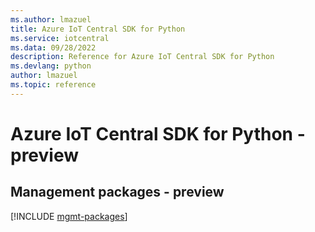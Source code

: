 ```yaml
---
ms.author: lmazuel
title: Azure IoT Central SDK for Python
ms.service: iotcentral
ms.data: 09/28/2022
description: Reference for Azure IoT Central SDK for Python
ms.devlang: python
author: lmazuel
ms.topic: reference
---
```

# Azure IoT Central SDK for Python - preview

## Management packages - preview
[!INCLUDE [mgmt-packages](iot-central-mgmt-index.md)]
